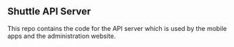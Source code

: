 ## Shuttle API Server

This repo contains the code for the API server which is used by the mobile apps and the administration website.
